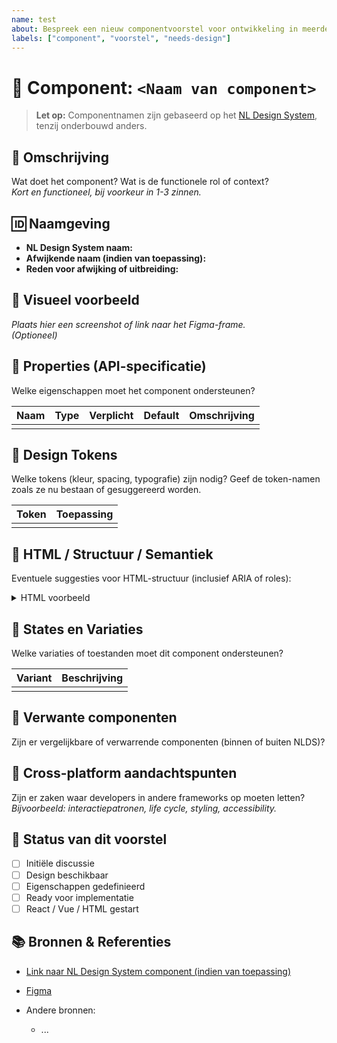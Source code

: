 ```yaml
---
name: test
about: Bespreek een nieuw componentvoorstel voor ontwikkeling in meerdere frameworks
labels: ["component", "voorstel", "needs-design"]
---
```


# 🧩 Component: `<Naam van component>`

> **Let op:** Componentnamen zijn gebaseerd op het [NL Design System](https://nl-design-system.github.io), tenzij onderbouwd anders.

## 🔎 Omschrijving

Wat doet het component? Wat is de functionele rol of context?  
_Kort en functioneel, bij voorkeur in 1-3 zinnen._

## 🆔 Naamgeving

- **NL Design System naam:**  
- **Afwijkende naam (indien van toepassing):**  
- **Reden voor afwijking of uitbreiding:**  

## 📸 Visueel voorbeeld

_Plaats hier een screenshot of link naar het Figma-frame._  
*(Optioneel)*

## 🧬 Properties (API-specificatie)

Welke eigenschappen moet het component ondersteunen?

| Naam       | Type        | Verplicht | Default | Omschrijving                                       |
|------------|-------------|-----------|---------|----------------------------------------------------|
|            |             |           |         |                                                    |

## 🎨 Design Tokens

Welke tokens (kleur, spacing, typografie) zijn nodig? Geef de token-namen zoals ze nu bestaan of gesuggereerd worden.

| Token             | Toepassing                  |
|-------------------|-----------------------------|
|                   |                             |

## 🧱 HTML / Structuur / Semantiek

Eventuele suggesties voor HTML-structuur (inclusief ARIA of roles):

<details>
<summary>HTML voorbeeld</summary>

```html
<!-- Voorbeeld -->
<div role="...">
  <h2>...</h2>
</div>
````

</details>

## 🧪 States en Variaties

Welke variaties of toestanden moet dit component ondersteunen?

| Variant | Beschrijving |
| ------- | ------------ |
|         |              |

## 🧩 Verwante componenten

Zijn er vergelijkbare of verwarrende componenten (binnen of buiten NLDS)?

## 🔄 Cross-platform aandachtspunten

Zijn er zaken waar developers in andere frameworks op moeten letten?
*Bijvoorbeeld: interactiepatronen, life cycle, styling, accessibility.*

## 🚧 Status van dit voorstel

* [ ] Initiële discussie
* [ ] Design beschikbaar
* [ ] Eigenschappen gedefinieerd
* [ ] Ready voor implementatie
* [ ] React / Vue / HTML gestart

## 📚 Bronnen & Referenties

* [Link naar NL Design System component (indien van toepassing)](...)
* [Figma](...)
* Andere bronnen:

  * ...
